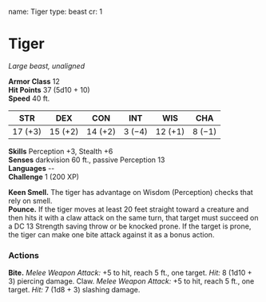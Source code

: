 name: Tiger
type: beast
cr: 1

# Tiger 
_Large beast, unaligned_

**Armor Class** 12    
**Hit Points** 37 (5d10 + 10)    
**Speed** 40 ft. 

| STR     | DEX     | CON     | INT     | WIS     | CHA     |
|---------|---------|---------|---------|---------|---------|
| 17 (+3) | 15 (+2) | 14 (+2) | 3 (−4)  | 12 (+1) | 8 (−1)  |

**Skills** Perception +3, Stealth +6    
**Senses** darkvision 60 ft., passive Perception 13    
**Languages** --    
**Challenge** 1 (200 XP) 

**Keen Smell.** The tiger has advantage on Wisdom (Perception) checks that rely on smell.    
**Pounce.** If the tiger moves at least 20 feet straight toward a creature and then hits it with a claw attack on the same turn, that target must succeed on a DC 13 Strength saving throw or be knocked prone. If the target is prone, the tiger can make one bite attack against it as a bonus action. 

### Actions    
**Bite.** _Melee Weapon Attack:_ +5 to hit, reach 5 ft., one target. _Hit:_ 8 (1d10 + 3) piercing damage. Claw. _Melee Weapon Attack:_ +5 to hit, reach 5 ft., one target. _Hit:_ 7 (1d8 + 3) slashing damage. 
